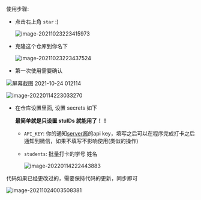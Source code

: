 使用步骤:

- 点击右上角 `star` :)

  <img src="https://img2020.cnblogs.com/blog/1535189/202110/1535189-20211024011444420-1054435861.png" alt="image-20211023223415973"  />

- 克隆这个仓库到你名下

  <img src="https://img2020.cnblogs.com/blog/1535189/202110/1535189-20211024011444220-574369804.png" alt="image-20211023223437524"  />

- 第一次使用需要确认

![屏幕截图 2021-10-24 012114](https://img2020.cnblogs.com/blog/1535189/202110/1535189-20211024012336869-1205037702.png)

![image-20220114223033270](https://s2.loli.net/2022/01/14/MEXvPQuyGDVaxLz.png)

- 在仓库设置里面, 设置 secrets 如下

  **最简单就是只设置 stuIDs 就能用了！！** 

  - `API_KEY`: 你的通知[server酱](http://sc.ftqq.com/3.version)的api key，填写之后可以在程序完成打卡之后通知到微信，如果不填写不影响使用(类似的操作)

  - `students`: 批量打卡的学号 姓名

    ![image-20220114222443883](https://s2.loli.net/2022/01/14/KyzdJNHmZfr6c5s.png)

    


代码如果已经更改过的，需要保持代码的更新，同步即可

![image-20211024003508381](https://img2020.cnblogs.com/blog/1535189/202110/1535189-20211024011443314-1404804501.png)

